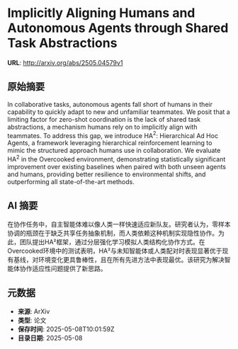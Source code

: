# Implicitly Aligning Humans and Autonomous Agents through Shared Task Abstractions

**URL**: http://arxiv.org/abs/2505.04579v1

## 原始摘要

In collaborative tasks, autonomous agents fall short of humans in their
capability to quickly adapt to new and unfamiliar teammates. We posit that a
limiting factor for zero-shot coordination is the lack of shared task
abstractions, a mechanism humans rely on to implicitly align with teammates. To
address this gap, we introduce HA$^2$: Hierarchical Ad Hoc Agents, a framework
leveraging hierarchical reinforcement learning to mimic the structured approach
humans use in collaboration. We evaluate HA$^2$ in the Overcooked environment,
demonstrating statistically significant improvement over existing baselines
when paired with both unseen agents and humans, providing better resilience to
environmental shifts, and outperforming all state-of-the-art methods.


## AI 摘要

在协作任务中，自主智能体难以像人类一样快速适应新队友。研究者认为，零样本协调的瓶颈在于缺乏共享任务抽象机制，而人类依赖这种机制实现隐性协作。为此，团队提出HA²框架，通过分层强化学习模拟人类结构化协作方式。在Overcooked环境中的测试表明，HA²与未知智能体或人类配对时表现显著优于现有基线，对环境变化更具鲁棒性，且在所有先进方法中表现最优。该研究为解决智能体协作适应性问题提供了新思路。

## 元数据

- **来源**: ArXiv
- **类型**: 论文
- **保存时间**: 2025-05-08T10:01:59Z
- **目录日期**: 2025-05-08
